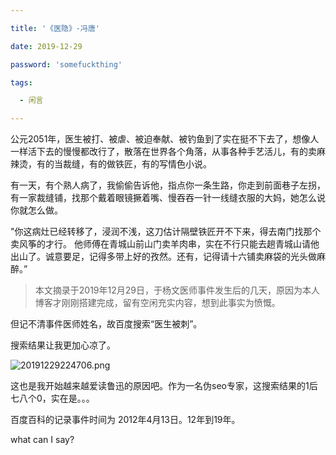```yaml
---

title: '《医隐》-冯唐'

date: 2019-12-29

password: 'somefuckthing'

tags:

  - 闲言

---
```


公元2051年，医生被打、被虐、被迫奉献、被钓鱼到了实在挺不下去了，想像人一样活下去的慢慢都改行了，散落在世界各个角落，从事各种手艺活儿，有的卖麻辣烫，有的当裁缝，有的做铁匠，有的写情色小说。


有一天，有个熟人病了，我偷偷告诉他，指点你一条生路，你走到前面巷子左拐，有一家裁缝铺，找那个戴着眼镜撅着嘴、慢吞吞一针一线缝衣服的大妈，她怎么说你就怎么做。


"你这病灶已经转移了，浸润不浅，这刀估计隔壁铁匠开不下来，得去南门找那个卖风筝的才行。 他师傅在青城山前山门卖羊肉串，实在不行只能去趟青城山请他出山了。诚意要足，记得多带上好的孜然。还有，记得请十六铺卖麻袋的光头做麻醉。”


> 本文摘录于2019年12月29日，于杨文医师事件发生后的几天，原因为本人博客才刚刚搭建完成，留有空闲充实内容，想到此事实为愤慨。

但记不清事件医师姓名，故百度搜索“医生被刺”。

搜索结果让我更加心凉了。

![20191229224706.png](https://blog-1300352674.cos.ap-shanghai.myqcloud.com/undefined20191229224706.png)

这也是我开始越来越爱读鲁迅的原因吧。作为一名伪seo专家，这搜索结果的1后七八个0，实在是。。。

百度百科的记录事件时间为 2012年4月13日。12年到19年。

what can I say?